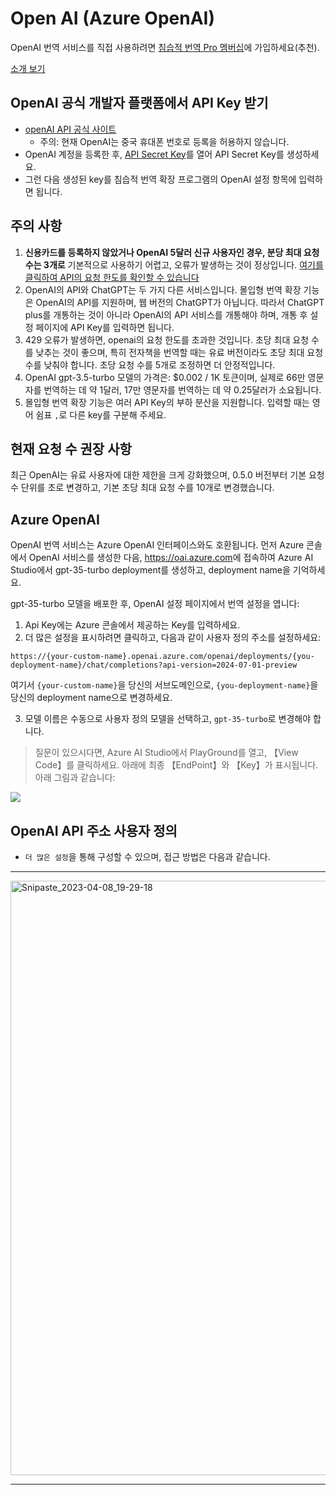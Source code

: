 # Open AI (Azure OpenAI)

OpenAI 번역 서비스를 직접 사용하려면 [침습적 번역 Pro 멤버십](https://immersivetranslate.com/pricing/)에 가입하세요(추천).

[소개 보기](https://immersivetranslate.com/pricing/)

## OpenAI 공식 개발자 플랫폼에서 API Key 받기

- [openAI API 공식 사이트](https://openai.com/api/)
  - 주의: 현재 OpenAI는 중국 휴대폰 번호로 등록을 허용하지 않습니다.
- OpenAI 계정을 등록한 후, [API Secret Key](https://platform.openai.com/account/api-keys)를 열어 API Secret Key를 생성하세요.
- 그런 다음 생성된 key를 침습적 번역 확장 프로그램의 OpenAI 설정 항목에 입력하면 됩니다.

## 주의 사항

1. **신용카드를 등록하지 않았거나 OpenAI 5달러 신규 사용자인 경우, 분당 최대 요청 수는 3개로** 기본적으로 사용하기 어렵고, 오류가 발생하는 것이 정상입니다. [여기를 클릭하여 API의 요청 한도를 확인할 수 있습니다](https://platform.openai.com/account/rate-limits)
2. OpenAI의 API와 ChatGPT는 두 가지 다른 서비스입니다. 몰입형 번역 확장 기능은 OpenAI의 API를 지원하며, 웹 버전의 ChatGPT가 아닙니다. 따라서 ChatGPT plus를 개통하는 것이 아니라 OpenAI의 API 서비스를 개통해야 하며, 개통 후 설정 페이지에 API Key를 입력하면 됩니다.
3. 429 오류가 발생하면, openai의 요청 한도를 초과한 것입니다. 초당 최대 요청 수를 낮추는 것이 좋으며, 특히 전자책을 번역할 때는 유료 버전이라도 초당 최대 요청 수를 낮춰야 합니다. 초당 요청 수를 5개로 조정하면 더 안정적입니다.
4. OpenAI gpt-3.5-turbo 모델의 가격은: $0.002 / 1K 토큰이며, 실제로 66만 영문자를 번역하는 데 약 1달러, 17만 영문자를 번역하는 데 약 0.25달러가 소요됩니다.
5. 몰입형 번역 확장 기능은 여러 API Key의 부하 분산을 지원합니다. 입력할 때는 영어 쉼표 `,`로 다른 key를 구분해 주세요.

## 현재 요청 수 권장 사항

최근 OpenAI는 유료 사용자에 대한 제한을 크게 강화했으며, 0.5.0 버전부터 기본 요청 수 단위를 초로 변경하고, 기본 초당 최대 요청 수를 10개로 변경했습니다.

## Azure OpenAI

OpenAI 번역 서비스는 Azure OpenAI 인터페이스와도 호환됩니다. 먼저 Azure 콘솔에서 OpenAI 서비스를 생성한 다음, <https://oai.azure.com>에 접속하여 Azure AI Studio에서 gpt-35-turbo deployment를 생성하고, deployment name을 기억하세요.

gpt-35-turbo 모델을 배포한 후, OpenAI 설정 페이지에서 번역 설정을 엽니다:

1. Api Key에는 Azure 콘솔에서 제공하는 Key를 입력하세요.
2. 더 많은 설정을 표시하려면 클릭하고, 다음과 같이 사용자 정의 주소를 설정하세요:

`https://{your-custom-name}.openai.azure.com/openai/deployments/{you-deployment-name}/chat/completions?api-version=2024-07-01-preview`

여기서 `{your-custom-name}`을 당신의 서브도메인으로, `{you-deployment-name}`을 당신의 deployment name으로 변경하세요.

3. 모델 이름은 수동으로 사용자 정의 모델을 선택하고, `gpt-35-turbo`로 변경해야 합니다.

> 질문이 있으시다면, Azure AI Studio에서 PlayGround를 열고, 【View Code】를 클릭하세요. 아래에 최종 【EndPoint】와 【Key】가 표시됩니다. 아래 그림과 같습니다:

![](https://s.immersivetranslate.com/static/official-static/assets/docs/doc-assets/azure-openai-key.jpg)

## OpenAI API 주소 사용자 정의

- `더 많은 설정`을 통해 구성할 수 있으며, 접근 방법은 다음과 같습니다.

---

<img width="951" alt="Snipaste_2023-04-08_19-29-18" src="https://user-images.githubusercontent.com/5794691/230718739-ff661ce3-04af-4391-8efc-9a5a1c8374b0.png"/>

---